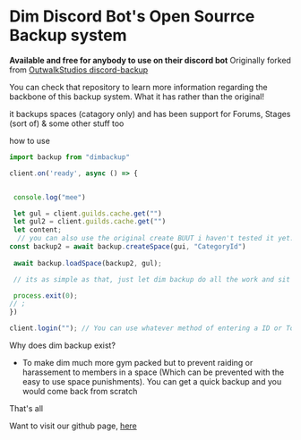 # Dim Discord Bot's Open Sourrce Backup system
**Available and free for anybody to use on their discord bot**
Originally forked from [OutwalkStudios discord-backup](https://github.com/OutwalkStudios/discord-backup)

You can check that repository to learn more information regarding the backbone of this backup system. What it has rather than the original!

 it backups spaces (catagory only) and has been support for Forums, Stages (sort of) & some other stuff too

 how to use

 ```js
import backup from "dimbackup"

 client.on('ready', async () => {


  console.log("mee")

  let gul = client.guilds.cache.get("")
  let gul2 = client.guilds.cache.get("")
  let content;
   // you can also use the original create BUUT i haven't tested it yet.
const backup2 = await backup.createSpace(gui, "CategoryId")
  
  await backup.loadSpace(backup2, gul);

  // its as simple as that, just let dim backup do all the work and sit and relax while its restoring or creating a new backup

  process.exit(0);
 // ;
 })

client.login(""); // You can use whatever method of entering a ID or Token you wish. Aslong as it works. ENV may be recommanded though 

```

Why does dim backup exist?
- To make dim much more gym packed but to prevent raiding or harassement to members in a space (Which can be prevented with the easy to use space punishments). You can get a quick backup and you would come back from scratch

That's all

Want to visit our github page, [here](https://github.com/DimSystems/dimbackup)